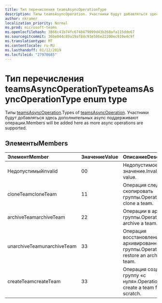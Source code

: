 ```yaml
---
title: Тип перечисления teamsAsyncOperationType
description: Типы teamsAsyncOperation. Участники будут добавляться здесь дополнительных async поддерживают операции.
author: nkramer
localization_priority: Normal
ms.prod: microsoft-teams
ms.openlocfilehash: 3866c41b74fc6748479099d43b268afa115dde67
ms.sourcegitcommit: 36be044c89a19af84c93e586e22200ec919e4c9f
ms.translationtype: MT
ms.contentlocale: ru-RU
ms.lasthandoff: 01/12/2019
ms.locfileid: "27978685"
---
```

# <a name="teamsasyncoperationtype-enum-type"></a><span data-ttu-id="4825e-104">Тип перечисления teamsAsyncOperationType</span><span class="sxs-lookup"><span data-stu-id="4825e-104">teamsAsyncOperationType enum type</span></span>



<span data-ttu-id="4825e-105">Типы [teamsAsyncOperation](teamsasyncoperation.md).</span><span class="sxs-lookup"><span data-stu-id="4825e-105">Types of [teamsAsyncOperation](teamsasyncoperation.md).</span></span> <span data-ttu-id="4825e-106">Участники будут добавляться здесь дополнительных async поддерживают операции.</span><span class="sxs-lookup"><span data-stu-id="4825e-106">Members will be added here as more async operations are supported.</span></span>

## <a name="members"></a><span data-ttu-id="4825e-107">Элементы</span><span class="sxs-lookup"><span data-stu-id="4825e-107">Members</span></span>

| <span data-ttu-id="4825e-108">Элемент</span><span class="sxs-lookup"><span data-stu-id="4825e-108">Member</span></span> | <span data-ttu-id="4825e-109">Значение</span><span class="sxs-lookup"><span data-stu-id="4825e-109">Value</span></span>| <span data-ttu-id="4825e-110">Описание</span><span class="sxs-lookup"><span data-stu-id="4825e-110">Description</span></span> |
|:---------------|:--------|:----------|
|<span data-ttu-id="4825e-111">Недопустимый</span><span class="sxs-lookup"><span data-stu-id="4825e-111">invalid</span></span>|<span data-ttu-id="4825e-112">0</span><span class="sxs-lookup"><span data-stu-id="4825e-112">0</span></span>|<span data-ttu-id="4825e-113">Недопустимое значение.</span><span class="sxs-lookup"><span data-stu-id="4825e-113">Invalid value.</span></span>|
|<span data-ttu-id="4825e-114">cloneTeam</span><span class="sxs-lookup"><span data-stu-id="4825e-114">cloneTeam</span></span>|<span data-ttu-id="4825e-115">1</span><span class="sxs-lookup"><span data-stu-id="4825e-115">1</span></span>|<span data-ttu-id="4825e-116">Операция следует скопировать группы.</span><span class="sxs-lookup"><span data-stu-id="4825e-116">Operation to clone a team.</span></span>|
|<span data-ttu-id="4825e-117">archiveTeam</span><span class="sxs-lookup"><span data-stu-id="4825e-117">archiveTeam</span></span>|<span data-ttu-id="4825e-118">2</span><span class="sxs-lookup"><span data-stu-id="4825e-118">2</span></span>|<span data-ttu-id="4825e-119">Операции в архив группы.</span><span class="sxs-lookup"><span data-stu-id="4825e-119">Operation to archive a team.</span></span>|
|<span data-ttu-id="4825e-120">unarchiveTeam</span><span class="sxs-lookup"><span data-stu-id="4825e-120">unarchiveTeam</span></span>|<span data-ttu-id="4825e-121">3</span><span class="sxs-lookup"><span data-stu-id="4825e-121">3</span></span>|<span data-ttu-id="4825e-122">Операция восстановление архивированных группы.</span><span class="sxs-lookup"><span data-stu-id="4825e-122">Operation to restore an archived team.</span></span>|
|<span data-ttu-id="4825e-123">createTeam</span><span class="sxs-lookup"><span data-stu-id="4825e-123">createTeam</span></span>|<span data-ttu-id="4825e-124">3</span><span class="sxs-lookup"><span data-stu-id="4825e-124">3</span></span>|<span data-ttu-id="4825e-125">Операция создать группу «с нуля».</span><span class="sxs-lookup"><span data-stu-id="4825e-125">Operation to create a team from scratch.</span></span>|


